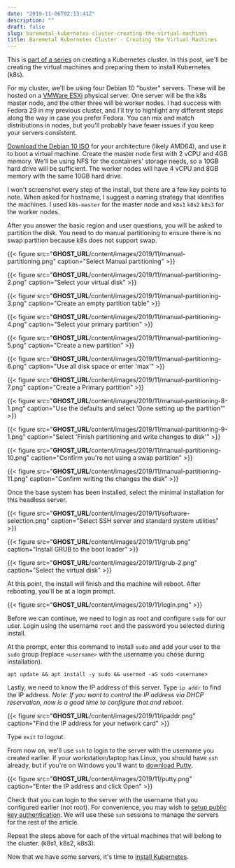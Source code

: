 ```yaml
---
date: "2019-11-06T02:13:41Z"
description: ""
draft: false
slug: baremetal-kubernetes-cluster-creating-the-virtual-machines
title: Baremetal Kubernetes Cluster - Creating the Virtual Machines
---
```



This is [part of a series](__GHOST_URL__/baremetal-kubernetes-cluster-start-to-finish/) on creating a Kubernetes cluster. In this post, we'll be creating the virtual machines and preparing them to install Kubernetes (k8s).

For my cluster, we'll be using four Debian 10 "buster" servers. These will be hosted on a [VMWare ESXi](https://www.vmware.com/go/get-free-esxi) physical server. One server will be the k8s master node, and the other three will be worker nodes. I had success with Fedora 29 in my previous cluster, and I'll try to highlight any different steps along the way in case you prefer Fedora. You can mix and match distributions in nodes, but you'll probably have fewer issues if you keep your servers consistent.

[Download the Debian 10 ISO](https://www.debian.org/distrib/netinst) for your architecture (likely AMD64), and use it to boot a virtual machine. Create the master node first with 2 vCPU and 4GB memory. We'll be using NFS for the containers' storage needs, so a 10GB hard drive will be sufficient. The worker nodes will have 4 vCPU and 8GB memory with the same 10GB hard drive.

I won't screenshot every step of the install, but there are a few key points to note. When asked for hostname, I suggest a naming strategy that identifies the machines. I used `k8s-master` for the master node and `k8s1`  `k8s2`  `k8s3` for the worker nodes.

After you answer the basic region and user questions, you will be asked to partition the disk. You need to do manual partitioning to ensure there is no swap partition because k8s does not support swap.

{{< figure src="__GHOST_URL__/content/images/2019/11/manual-partitioning.png" caption="Select Manual partitioning" >}}

{{< figure src="__GHOST_URL__/content/images/2019/11/manual-partitioning-2.png" caption="Select your virtual disk" >}}

{{< figure src="__GHOST_URL__/content/images/2019/11/manual-partitioning-3.png" caption="Create an empty partition table" >}}

{{< figure src="__GHOST_URL__/content/images/2019/11/manual-partitioning-4.png" caption="Select your primary partition" >}}

{{< figure src="__GHOST_URL__/content/images/2019/11/manual-partitioning-5.png" caption="Create a new partition" >}}

{{< figure src="__GHOST_URL__/content/images/2019/11/manual-partitioning-6.png" caption="Use all disk space or enter 'max'" >}}

{{< figure src="__GHOST_URL__/content/images/2019/11/manual-partitioning-7.png" caption="Create a Primary partition" >}}

{{< figure src="__GHOST_URL__/content/images/2019/11/manual-partitioning-8-1.png" caption="Use the defaults and select 'Done setting up the partition'" >}}

{{< figure src="__GHOST_URL__/content/images/2019/11/manual-partitioning-9-1.png" caption="Select 'Finish partitioning and write changes to disk'" >}}

{{< figure src="__GHOST_URL__/content/images/2019/11/manual-partitioning-10.png" caption="Confirm you're not using a swap partition" >}}

{{< figure src="__GHOST_URL__/content/images/2019/11/manual-partitioning-11.png" caption="Confirm writing the changes the disk" >}}

Once the base system has been installed, select the minimal installation for this headless server.

{{< figure src="__GHOST_URL__/content/images/2019/11/software-selection.png" caption="Select SSH server and standard system utilities" >}}

{{< figure src="__GHOST_URL__/content/images/2019/11/grub.png" caption="Install GRUB to the boot loader" >}}

{{< figure src="__GHOST_URL__/content/images/2019/11/grub-2.png" caption="Select the virtual disk" >}}

At this point, the install will finish and the machine will reboot. After rebooting, you'll be at a login prompt.

{{< figure src="__GHOST_URL__/content/images/2019/11/login.png" >}}

Before we can continue, we need to login as root and configure `sudo` for our user. Login using the username `root` and the password you selected during install.

At the prompt, enter this command to install `sudo` and add your user to the `sudo` group (replace `<username>` with the username you chose during installation).

`apt update && apt install -y sudo && usermod -aG sudo <username>`

Lastly, we need to know the IP address of this server. Type `ip addr` to find the IP address. _Note: If you want to control the IP address via DHCP reservation, now is a good time to configure that and reboot._

{{< figure src="__GHOST_URL__/content/images/2019/11/ipaddr.png" caption="Find the IP address for your network card" >}}

Type `exit` to logout.

From now on, we'll use `ssh` to login to the server with the username you created earlier. If your workstation/laptop has Linux, you should have `ssh` already, but if you're on Windows you'll want to [download Putty](https://www.chiark.greenend.org.uk/~sgtatham/putty/latest.html).

{{< figure src="__GHOST_URL__/content/images/2019/11/putty.png" caption="Enter the IP address and click Open" >}}

Check that you can login to the server with the username that you configured earlier (not root). For convenience, you may wish to [setup public key authentication](https://www.digitalocean.com/community/tutorials/how-to-set-up-ssh-keys--2). We will use these `ssh` sessions to manage the servers for the rest of the article.

Repeat the steps above for each of the virtual machines that will belong to the cluster. (k8s1, k8s2, k8s3).

Now that we have some servers, it's time to [install Kubernetes](__GHOST_URL__/baremetal-kubernetes-cluster-installing-kubernetes/).



